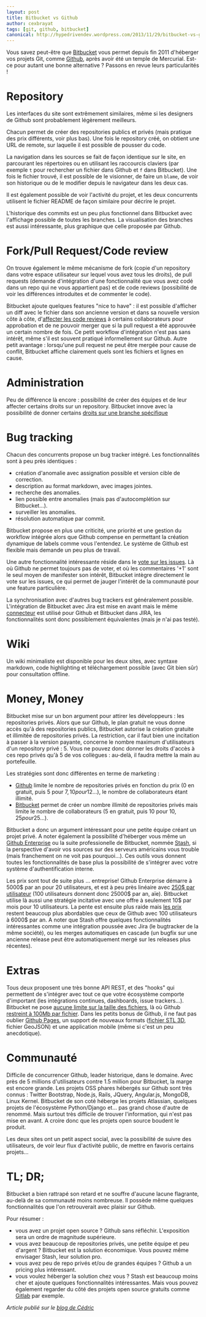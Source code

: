 ```yaml
---
layout: post
title: Bitbucket vs Github
author: cexbrayat
tags: [git, github, bitbucket]
canonical: http://hypedrivendev.wordpress.com/2013/11/29/bitbucket-vs-github/
---
```


Vous savez peut-être que [Bitbucket](https://bitbucket.org) vous permet depuis fin 2011 d'héberger vos projets Git, comme [Github](http://github.com), après avoir été un temple de Mercurial. Est-ce pour autant une bonne alternative ? Passons en revue leurs particularités !

<h1>Repository</h1>

Les interfaces du site sont extrêmement similaires, même si les designers de Github sont probablement légèrement meilleurs.

Chacun permet de créer des repositories publics et privés (mais pratique des prix différents, voir plus bas). Une fois le repository créé, on obtient une URL de remote, sur laquelle il est possible de pousser du code.

La navigation dans les sources se fait de façon identique sur le site, en parcourant les répertoires ou en utilisant les raccourcis claviers (par exemple `t` pour rechercher un fichier dans Github et `f` dans Bitbucket). Une fois le fichier trouvé, il est possible de le visionner, de faire un `blame`, de voir son historique ou de le modifier depuis le navigateur dans les deux cas.

Il est également possible de voir l'activité du projet, et les deux concurrents utilisent le fichier README de façon similaire pour décrire le projet.

L'historique des commits est un peu plus fonctionnel dans Bitbucket avec l'affichage possible de toutes les branches. La visualisation des branches est aussi intéressante, plus graphique que celle proposée par Github.

<h1>Fork/Pull Request/Code review</h1>

On trouve également le même mécanisme de fork (copie d'un repository dans votre espace utilisateur sur lequel vous avez tous les droits), de pull requests (demande d'intégration d'une fonctionnalité que vous avez codé dans un repo qui ne vous appartient pas) et de code reviews (possibilité de voir les différences introduites et de commenter le code).

Bitbucket ajoute quelques features "nice to have" : il est possible d'afficher un diff avec le fichier dans son ancienne version et dans sa nouvelle version côte à côte, d'[affecter les code reviews](http://blog.bitbucket.org/2013/02/25/pull-requests-now-with-reviewers-and-smarter-notifications/
) à certains collaborateurs pour approbation et de ne pouvoir merger que si la pull request a été approuvée un certain nombre de fois. Ce petit workflow d'intégration n'est pas sans intérêt, même s'il est souvent pratiqué informellement sur Github. Autre petit avantage : lorsqu'une pull request ne peut être mergée pour cause de conflit, Bitbucket affiche clairement quels sont les fichiers et lignes en cause.

<h1>Administration</h1>

Peu de différence là encore : possibilité de créer des équipes et de leur affecter certains droits sur un repository. Bitbucket innove avec la possibilité de donner certains [droits sur une branche spécifique](http://blog.bitbucket.org/2013/09/16/take-control-with-branch-restrictions/)

<h1>Bug tracking</h1>

Chacun des concurrents propose un bug tracker intégré. Les fonctionnalités sont à peu près identiques :

- création d'anomalie avec assignation possible et version cible de correction.
- description au format markdown, avec images jointes.
- recherche des anomalies.
- lien possible entre anomalies (mais pas d'autocomplétion sur Bitbucket...).
- surveiller les anomalies.
- résolution automatique par commit.

Bitbucket propose en plus une criticité, une priorité et une gestion du workflow intégrée alors que Github compense en permettant la création dynamique de labels comme vous l'entendez. Le système de Github est flexible mais demande un peu plus de travail.

Une autre fonctionnalité intéressante réside dans le [vote sur les issues](http://blog.bitbucket.org/2013/08/14/no-more-1s-bitbucket-issues-now-has-voting/). Là où Github ne permet toujours pas de voter, et où les commentaires '+1' sont le seul moyen de manifester son intérêt, Bitbucket intègre directement le vote sur les issues, ce qui permet de jauger l'intérêt de la communauté pour une feature particulière.

La synchronisation avec d'autres bug trackers est généralement possible. L'intégration de Bitbucket avec Jira est mise en avant mais le même [connecteur](https://marketplace.atlassian.com/apps/311676/jira-dvcs-connector-plugin/version-history) est utilisé pour Github et Bitbucket dans JIRA, les fonctionnalités sont donc possiblement équivalentes (mais je n'ai pas testé).

<h1>Wiki</h1>

Un wiki minimaliste est disponible pour les deux sites, avec syntaxe markdown, code highlighting et téléchargement possible (avec Git bien sûr) pour consultation offline.

<h1>Money, Money</h1>

Bitbucket mise sur un bon argument pour attirer les développeurs : les repositories privés. Alors que sur Github, le plan gratuit ne vous donne accès qu'à des repositories publics, Bitbucket autorise la création gratuite et illimitée de repositories privés. La restriction, car il faut bien une incitation à passer à la version payante, concerne le nombre maximum d'utilisateurs d'un repository privé : 5. Vous ne pouvez donc donner les droits d'accès à ces repo privés qu'à 5 de vos collègues : au-delà, il faudra mettre la main au portefeuille.

Les stratégies sont donc différentes en terme de marketing :

- [Github](https://github.com/pricing) limite le nombre de repositories privés en fonction du prix (0 en gratuit, puis 5 pour 7$, 10 pour 12$...), le nombre de collaborateurs étant illimité.
- [Bitbucket](https://bitbucket.org/plans) permet de créer un nombre illimité de repositories privés mais limite le nombre de collaborateurs (5 en gratuit, puis 10 pour 10$, 25 pour 25$...).

Bitbucket a donc un argument intéressant pour une petite équipe créant un projet privé. A noter également la possibilité d'héberger vous même un [Github Enterprise](https://enterprise.github.com/) ou la suite professionelle de Bitbucket, nommée [Stash](https://www.atlassian.com/software/stash/overview), si la perspective d'avoir vos sources sur des serveurs américains vous trouble (mais franchement on ne voit pas pourquoi...). Ces outils vous donnent toutes les fonctionnalités de base plus la possibilité de s'intégrer avec votre système d'authentification interne.

Les prix sont tout de suite plus ... entreprise! Github Enterprise démarre à 5000$ par an pour 20 utilisateurs, et est à peu près linéaire avec [250$ par utilisateur](https://enterprise.github.com/pricing) (100 utilisateurs donnent donc 25000$ par an, aïe). Bitbucket utilise là aussi une stratégie incitative avec une offre à seulement 10$ par mois pour 10 utilisateurs. La pente est ensuite plus raide mais [les prix](https://www.atlassian.com/software/stash/pricing) restent beaucoup plus abordables que ceux de Github avec 100 utilisateurs à 6000$ par an. A noter que Stash offre quelques fonctionnalités intéressantes comme une intégration poussée avec Jira (le bugtracker de la même société), ou les merges automatiques en cascade (un bugfix sur une ancienne release peut être automatiquement mergé sur les releases plus récentes).

<h1>Extras</h1>

Tous deux proposent une très bonne API REST, et des "hooks" qui permettent de s'intégrer avec tout ce que votre écosystème comporte d'important (les intégrations continues, dashboards, issue trackers...).
Bitbucket ne pose [aucune limite sur la taille des fichiers](https://confluence.atlassian.com/pages/viewpage.action?pageId=273877699), là où Github [restreint à 100Mb par fichier](https://help.github.com/articles/what-is-my-disk-quota).
Dans les petits bonus de Github, il ne faut pas oublier [Github Pages](http://pages.github.com/), un support de nouveaux formats ([fichier STL 3D](https://github.com/cexbrayat/3d-pixel-art/blob/master/ninja-squad-3d-smoothed.stl), fichier GeoJSON) et une application mobile (même si c'est un peu anecdotique).

<h1>Communauté</h1>

Difficile de concurrencer Github, leader historique, dans le domaine. Avec près de 5 millions d'utilisateurs contre 1.5 million pour Bitbucket, la marge est encore grande. Les projets OSS phares hébergés sur Github sont très connus : Twitter Bootstrap, Node.js, Rails, JQuery, Angular.js, MongoDB, Linux Kernel. Bitbucket de son coté héberge les projets Atlassian, quelques projets de l'écosystème Python/Django et... pas grand chose d'autre de renommé. Mais surtout très difficile de trouver l'information, qui n'est pas mise en avant. A croire donc que les projets open source boudent le produit.

Les deux sites ont un petit aspect social, avec la possibilité de suivre des utilisateurs, de voir leur flux d'activité public, de mettre en favoris certains projets...

<h1>TL; DR;</h1>

Bitbucket a bien rattrapé son retard et ne souffre d'aucune lacune flagrante, au-delà de sa communauté moins nombreuse. Il possède même quelques fonctionnalités que l'on retrouverait avec plaisir sur Github.

Pour résumer :

- vous avez un projet open source ? Github sans réfléchir. L'exposition sera un ordre de magnitude supérieure.
- vous avez beaucoup de repositories privés, une petite équipe et peu d'argent&nbsp;? Bitbucket est la solution économique. Vous pouvez même envisager Stash, leur solution pro.
- vous avez peu de repo privés et/ou de grandes équipes ? Github a un pricing plus intéressant.
- vous voulez héberger la solution chez vous ? Stash est beaucoup moins cher et ajoute quelques fonctionnalités intéressantes. Mais vous pouvez également regarder du côté des projets open source gratuits comme [Gitlab](http://gitlab.org/) par exemple.

_Article publié sur le [blog de Cédric](http://hypedrivendev.wordpress.com/2013/11/29/bitbucket-vs-github/ "Article original sur le blog de Cédric Exbrayat")_
